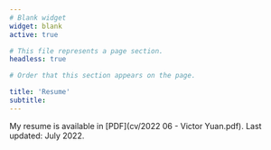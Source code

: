```yaml
---
# Blank widget
widget: blank
active: true

# This file represents a page section.
headless: true

# Order that this section appears on the page.

title: 'Resume'
subtitle:
---
```


My resume is available in [PDF](cv/2022 06 - Victor Yuan.pdf). Last updated: July 2022.